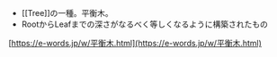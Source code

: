 - [[Tree]]の一種。平衡木。
- RootからLeafまでの深さがなるべく等しくなるように構築されたもの

[https://e-words.jp/w/平衡木.html](https://e-words.jp/w/平衡木.html)
